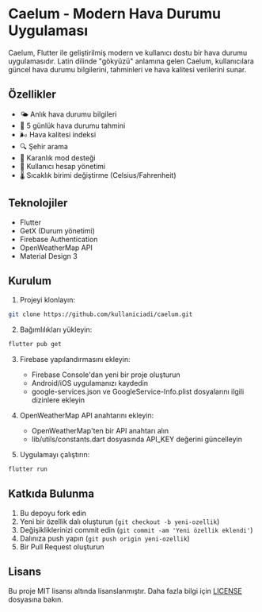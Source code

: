 # Caelum - Modern Hava Durumu Uygulaması

Caelum, Flutter ile geliştirilmiş modern ve kullanıcı dostu bir hava durumu uygulamasıdır. Latin dilinde "gökyüzü" anlamına gelen Caelum, kullanıcılara güncel hava durumu bilgilerini, tahminleri ve hava kalitesi verilerini sunar.

## Özellikler

- 🌤️ Anlık hava durumu bilgileri
- 📅 5 günlük hava durumu tahmini
- 🌬️ Hava kalitesi indeksi
- 🔍 Şehir arama
- 🌙 Karanlık mod desteği
- 🔐 Kullanıcı hesap yönetimi
- 🌡️ Sıcaklık birimi değiştirme (Celsius/Fahrenheit)

## Teknolojiler

- Flutter
- GetX (Durum yönetimi)
- Firebase Authentication
- OpenWeatherMap API
- Material Design 3

## Kurulum

1. Projeyi klonlayın:
```bash
git clone https://github.com/kullaniciadi/caelum.git
```

2. Bağımlılıkları yükleyin:
```bash
flutter pub get
```

3. Firebase yapılandırmasını ekleyin:
   - Firebase Console'dan yeni bir proje oluşturun
   - Android/iOS uygulamanızı kaydedin
   - google-services.json ve GoogleService-Info.plist dosyalarını ilgili dizinlere ekleyin

4. OpenWeatherMap API anahtarını ekleyin:
   - OpenWeatherMap'ten bir API anahtarı alın
   - lib/utils/constants.dart dosyasında API_KEY değerini güncelleyin

5. Uygulamayı çalıştırın:
```bash
flutter run
```

## Katkıda Bulunma

1. Bu depoyu fork edin
2. Yeni bir özellik dalı oluşturun (`git checkout -b yeni-ozellik`)
3. Değişikliklerinizi commit edin (`git commit -am 'Yeni özellik eklendi'`)
4. Dalınıza push yapın (`git push origin yeni-ozellik`)
5. Bir Pull Request oluşturun

## Lisans

Bu proje MIT lisansı altında lisanslanmıştır. Daha fazla bilgi için [LICENSE](LICENSE) dosyasına bakın.
